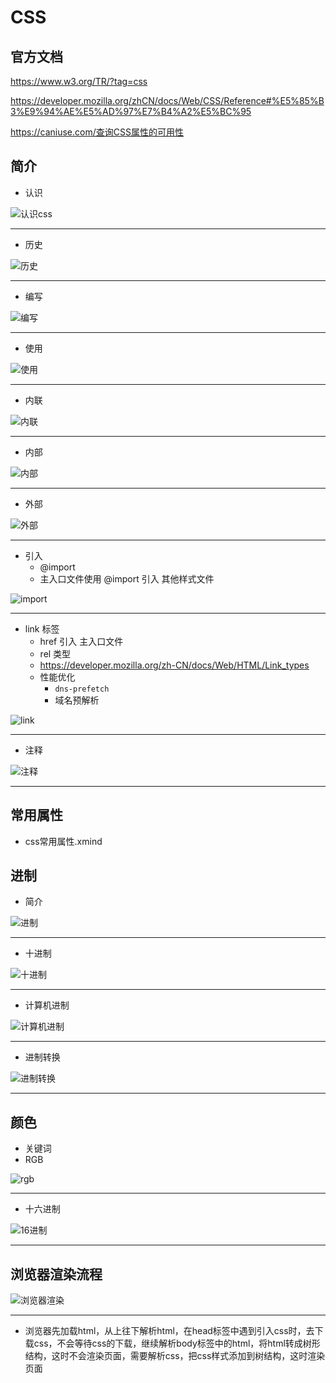 # CSS

## 官方文档

https://www.w3.org/TR/?tag=css 

https://developer.mozilla.org/zhCN/docs/Web/CSS/Reference#%E5%85%B3%E9%94%AE%E5%AD%97%E7%B4%A2%E5%BC%95 

https://caniuse.com/查询CSS属性的可用性

## 简介

- 认识

![认识css](C:\Users\admin\Desktop\系统笔记\img_css\认识css.png)

------



- 历史

![历史](C:\Users\admin\Desktop\系统笔记\img_css\历史.png)

------



- 编写

![编写](C:\Users\admin\Desktop\系统笔记\img_css\编写.png)

------



- 使用

![使用](C:\Users\admin\Desktop\系统笔记\img_css\使用.png)

------



- 内联

![内联](C:\Users\admin\Desktop\系统笔记\img_css\内联.png)

------



- 内部

![内部](C:\Users\admin\Desktop\系统笔记\img_css\内部.png)

------



- 外部

![外部](C:\Users\admin\Desktop\系统笔记\img_css\外部.png)

------



- 引入
  - @import
  - 主入口文件使用 @import 引入 其他样式文件

![import](C:\Users\admin\Desktop\系统笔记\img_css\import.png)

------



- link 标签 
  - href 引入 主入口文件
  - rel 类型
  - https://developer.mozilla.org/zh-CN/docs/Web/HTML/Link_types 
  - 性能优化
    - `dns-prefetch `
    - 域名预解析

![link](C:\Users\admin\Desktop\系统笔记\img_css\link.png)

------



- 注释

![注释](C:\Users\admin\Desktop\系统笔记\img_css\注释.png)

------



## 常用属性

- css常用属性.xmind

## 进制

- 简介

![进制](C:\Users\admin\Desktop\系统笔记\img_css\进制.png)

------

- 十进制

![十进制](C:\Users\admin\Desktop\系统笔记\img_css\十进制.png)

------



- 计算机进制

![计算机进制](C:\Users\admin\Desktop\系统笔记\img_css\计算机进制.png)

------



- 进制转换

![进制转换](C:\Users\admin\Desktop\系统笔记\img_css\进制转换.png)

------

## 颜色

- 关键词
- RGB

![rgb](C:\Users\admin\Desktop\系统笔记\img_css\rgb.png)

------



- 十六进制

![16进制](C:\Users\admin\Desktop\系统笔记\img_css\16进制.png)

------

## 浏览器渲染流程

![浏览器渲染](C:\Users\admin\Desktop\系统笔记\img_css\浏览器渲染.png)

------

- 浏览器先加载html，从上往下解析html，在head标签中遇到引入css时，去下载css，不会等待css的下载，继续解析body标签中的html，将html转成树形结构，这时不会渲染页面，需要解析css，把css样式添加到树结构，这时渲染页面

